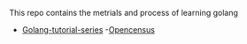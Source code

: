 This repo contains the metrials and process of learning golang

- [Golang-tutorial-series](./Golang-tutorial-series)
-[Opencensus](./Opencensus)
